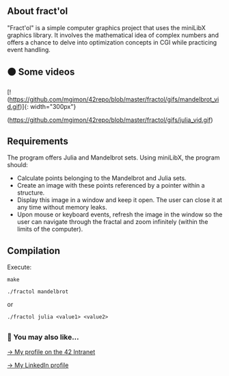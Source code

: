 ## About fract'ol

"Fract'ol" is a simple computer graphics project that uses the miniLibX graphics library. It involves the mathematical idea of complex numbers and offers a chance to delve into optimization concepts in CGI while practicing event handling.

## 🟠 Some videos

[!(https://github.com/mgimon/42repo/blob/master/fractol/gifs/mandelbrot_vid.gif)]{: width="300px"}

(https://github.com/mgimon/42repo/blob/master/fractol/gifs/julia_vid.gif)

## Requirements

The program offers Julia and Mandelbrot sets. Using miniLibX, the program should:
- Calculate points belonging to the Mandelbrot and Julia sets.
- Create an image with these points referenced by a pointer within a structure.
- Display this image in a window and keep it open. The user can close it at any time without memory leaks.
- Upon mouse or keyboard events, refresh the image in the window so the user can navigate through the fractal and zoom infinitely (within the limits of the computer).

## Compilation

Execute:

`make`

`./fractol mandelbrot`

or

`./fractol julia <value1> <value2>`

##

### 🔄 You may also like...
[-> My profile on the 42 Intranet](https://profile.intra.42.fr/users/mgimon-c)

[-> My LinkedIn profile](https://www.linkedin.com/in/mgimon-c/)
